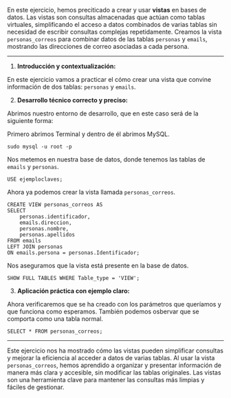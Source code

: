 En este ejercicio, hemos preciticado a crear y usar **vistas** en bases de datos. Las vistas son consultas almacenadas que actúan como tablas virtuales, simplificando el acceso a datos combinados de varias tablas sin necesidad de escribir consultas complejas repetidamente. Creamos la vista `personas_correos` para combinar datos de las tablas `personas` y `emails`, mostrando las direcciones de correo asociadas a cada persona.

---

1. **Introducción y contextualización:**

En este ejercicio vamos a practicar el cómo crear una vista que convine información de dos tablas: `personas` y `emails`.


2. **Desarrollo técnico correcto y preciso:**

Abrimos nuestro entorno de desarrollo, que en este caso será de la siguiente forma:

Primero abrimos Terminal y dentro de él abrimos MySQL.

```
sudo mysql -u root -p
```

Nos metemos en nuestra base de datos, donde tenemos las tablas de `emails` y `personas`.

```
USE ejemploclaves;
```

Ahora ya podemos crear la vista llamada `personas_correos`.

```
CREATE VIEW personas_correos AS
SELECT
	personas.identificador,
	emails.direccion,
	personas.nombre,
	personas.apellidos
FROM emails
LEFT JOIN personas
ON emails.persona = personas.Identificador;
```

Nos aseguramos que la vista está presente en la base de datos.

```
SHOW FULL TABLES WHERE Table_type = 'VIEW';
```

3. **Aplicación práctica con ejemplo claro:**

Ahora verificaremos que se ha creado con los parámetros que queríamos y que funciona como esperamos. También podemos osbervar que se comporta como una tabla normal.

```
SELECT * FROM personas_correos;
```

---

Este ejercicio nos ha mostrado cómo las vistas pueden simplificar consultas y mejorar la eficiencia al acceder a datos de varias tablas. Al usar la vista `personas_correos`, hemos aprendido a organizar y presentar información de manera más clara y accesible, sin modificar las tablas originales. Las vistas son una herramienta clave para mantener las consultas más limpias y fáciles de gestionar.
